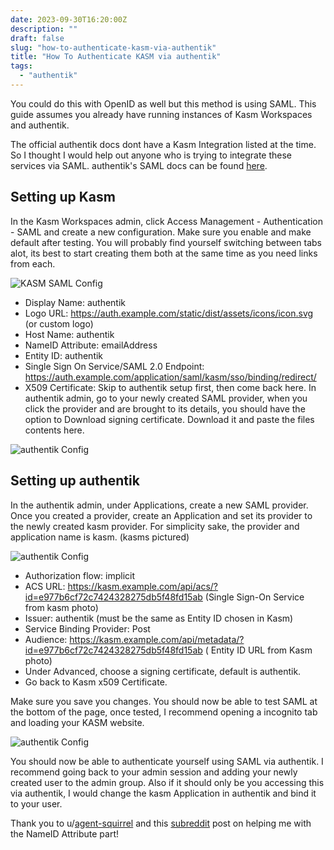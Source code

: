 ```yaml
---
date: 2023-09-30T16:20:00Z
description: ""
draft: false
slug: "how-to-authenticate-kasm-via-authentik"
title: "How To Authenticate KASM via authentik"
tags: 
  - "authentik"
---
```


You could do this with OpenID as well but this method is using SAML. This guide assumes you already have running instances of Kasm Workspaces and authentik.

The official authentik docs dont have a Kasm Integration listed at the time. So I thought I would help out anyone who is trying to integrate these services via SAML. authentik's SAML docs can be found [here](https://goauthentik.io/integrations/sources/saml/).

## Setting up Kasm

In the Kasm Workspaces admin, click Access Management - Authentication - SAML and create a new configuration. Make sure you enable and make default after testing. You will probably find yourself switching between tabs alot, its best to start creating them both at the same time as you need links from each.

![KASM SAML Config](/images/kasm-saml.png)

- Display Name: authentik
- Logo URL: https://auth.example.com/static/dist/assets/icons/icon.svg (or custom logo)
- Host Name: authentik
- NameID Attribute: emailAddress
- Entity ID: authentik
- Single Sign On Service/SAML 2.0 Endpoint: https://auth.example.com/application/saml/kasm/sso/binding/redirect/
- X509 Certificate: Skip to authentik setup first, then come back here. In authentik admin, go to your newly created SAML provider, when you click the provider and are brought to its details, you should have the option to Download signing certificate. Download it and paste the files contents here.

![authentik Config](/images/kasm-auth.png)

## Setting up authentik

In the authentik admin, under Applications, create a new SAML provider. Once you created a provider, create an Application and set its provider to the newly created kasm provider. For simplicity sake, the provider and application name is kasm. (kasms pictured)

![authentik Config](/images/kasm-auth2.png)

- Authorization flow: implicit
- ACS URL: https://kasm.example.com/api/acs/?id=e977b6cf72c7424328275db5f48fd15ab (Single Sign-On Service from kasm photo)
- Issuer: authentik (must be the same as Entity ID chosen in Kasm)
- Service Binding Provider: Post
- Audience: https://kasm.example.com/api/metadata/?id=e977b6cf72c7424328275db5f48fd15ab ( Entity ID URL from Kasm photo)
- Under Advanced, choose a signing certificate, default is authentik.
- Go back to Kasm x509 Certificate.

Make sure you save you changes. You should now be able to test SAML at the bottom of the page, once tested, I recommend opening a incognito tab and loading your KASM website.

![authentik Config](/images/kasm-auth3.png)

You should now be able to authenticate yourself using SAML via authentik. I recommend going back to your admin session and adding your newly created user to the admin group. Also if it should only be you accessing this via authentik, I would change the kasm Application in authentik and bind it to your user.

Thank you to u/[agent-squirrel](https://www.reddit.com/user/agent-squirrel/) and this [subreddit](https://www.reddit.com/r/selfhosted/comments/vc30l7/kasm_authentik/) post on helping me with the NameID Attribute part!